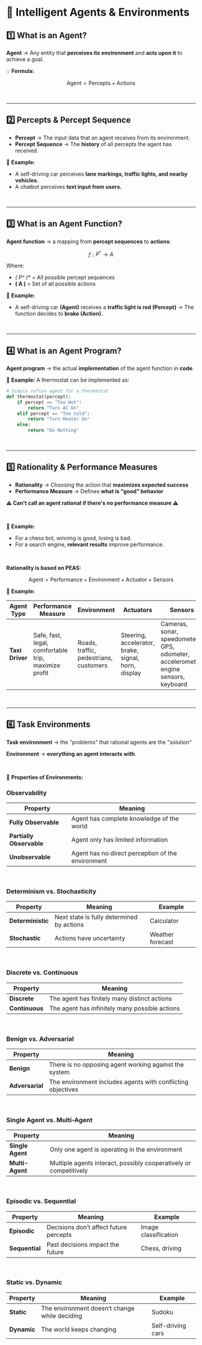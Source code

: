 # 📜 Intelligent Agents & Environments

## 1️⃣ What is an **Agent**?
**Agent** → Any entity that **perceives its environment** and **acts upon it** to achieve a goal.

💡 **Formula:**  

$$
\text{Agent} = \text{Percepts} + \text{Actions}
$$

<br>

---

## 2️⃣ Percepts & Percept Sequence
- **Percept** → The input data that an agent receives from its environment.  
- **Percept Sequence** → The **history** of all percepts the agent has received.  

📌 **Example:**  
- A self-driving car perceives **lane markings, traffic lights, and nearby vehicles.**  
- A chatbot perceives **text input from users.**  

<br>

---

## 3️⃣ What is an Agent Function?
**Agent function** → a mapping from **percept sequences** to **actions**:

$$
 f: P^* \rightarrow A
$$

Where:
- **\( P^* \)** = All possible percept sequences
- **\( A \)** = Set of all possible actions

📌 **Example:**  
- A self-driving car **(Agent)** receives a **traffic light is red (Percept)** → The function decides to **brake (Action).**

<br>

---

## 4️⃣ What is an Agent Program?
**Agent program** → the actual **implementation** of the agent function in **code**.

📌 **Example:** A thermostat can be implemented as:

```python
# Simple reflex agent for a thermostat
def thermostat(percept):
    if percept == "Too Hot":
        return "Turn AC On"
    elif percept == "Too Cold":
        return "Turn Heater On"
    else:
        return "Do Nothing"
```

<br>

---

## 5️⃣ Rationality & Performance Measures
- **Rationality** → Choosing the action that **maximizes expected success**  
- **Performance Measure** → Defines **what is "good" behavior**

**⚠️ Can't call an agent rational if there's no performance measure ⚠️**

<br>

📌 **Example:**  
- For a chess bot, winning is good, losing is bad.  
- For a search engine, **relevant results** improve performance.

<br>

**Rationality is based on PEAS:**

$$
\text{Agent} = \text{Performance} + \text{Environment} + \text{Actuator} + \text{Sensors} 
$$

📌 **Example:**  

| Agent Type | Performance Measure | Environment | Actuators | Sensors |
|------------|----------------------|-------------|-----------|---------|
| **Taxi Driver** | Safe, fast, legal, comfortable trip, maximize profit | Roads, traffic, pedestrians, customers | Steering, accelerator, brake, signal, horn, display | Cameras, sonar, speedometer, GPS, odometer, accelerometer, engine sensors, keyboard |



<br>

---

## 6️⃣ Task Environments
**Task environment** → the "problems" that rational agents are the "solution"

**Environment** → **everything an agent interacts with**.

<br>

📌 **Properties of Environments:**

### **Observability**
| Property | Meaning |
|------------|------------------------------------------------|
| **Fully Observable** | Agent has complete knowledge of the world |
| **Partially Observable** | Agent only has limited information |
| **Unobservable** | Agent has no direct perception of the environment |

<br>

### **Determinism vs. Stochasticity**
| Property | Meaning | Example |
|------------|------------------------------------------------|-----------------------------|
| **Deterministic** | Next state is fully determined by actions | Calculator |
| **Stochastic** | Actions have uncertainty | Weather forecast |

<br>

### **Discrete vs. Continuous**
| Property | Meaning |
|------------|------------------------------------------------|
| **Discrete** | The agent has finitely many distinct actions |
| **Continuous** | The agent has infinitely many possible actions |

<br>

### **Benign vs. Adversarial**
| Property | Meaning |
|------------|------------------------------------------------|
| **Benign** | There is no opposing agent working against the system |
| **Adversarial** | The environment includes agents with conflicting objectives |

<br>

### **Single Agent vs. Multi-Agent**
| Property | Meaning |
|------------|------------------------------------------------|
| **Single Agent** | Only one agent is operating in the environment |
| **Multi-Agent** | Multiple agents interact, possibly cooperatively or competitively |

<br>

### **Episodic vs. Sequential**
| Property | Meaning | Example |
|------------|------------------------------------------------|-----------------------------|
| **Episodic** | Decisions don’t affect future percepts | Image classification |
| **Sequential** | Past decisions impact the future | Chess, driving |

<br>

### **Static vs. Dynamic**
| Property | Meaning | Example |
|------------|------------------------------------------------|-----------------------------|
| **Static** | The environment doesn’t change while deciding | Sudoku |
| **Dynamic** | The world keeps changing | Self-driving cars |
